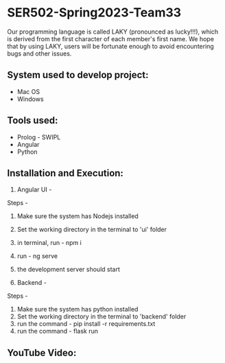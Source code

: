 # SER502-Spring2023-Team33

Our programming language is called LAKY (pronounced as lucky!!!), which is derived from the first character of each member's first name. We hope that by using LAKY, users will be fortunate enough to avoid encountering bugs and other issues.


## System used to develop project:
- Mac OS
- Windows


## Tools used:
- Prolog - SWIPL
- Angular
- Python


## Installation and Execution:

1. Angular UI -

Steps - 
1. Make sure the system has Nodejs installed
2. Set the working directory in the terminal to 'ui' folder
3. in terminal, run - npm i
4. run - ng serve
5. the development server should start

2. Backend -

Steps -
1. Make sure the system has python installed
2. Set the working directory in the terminal to 'backend' folder
3. run the command - pip install -r requirements.txt
4. run the command - flask run


## YouTube Video:
